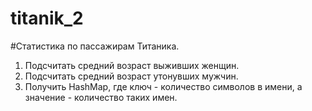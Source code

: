 # titanik_2
#Статистика по пассажирам Титаника.
  1. Подсчитать средний возраст выживших женщин.
  2. Подсчитать средний возраст утонувших мужчин.
  3. Получить HashMap, где ключ - количество символов в имени, а значение - количество таких имен.
